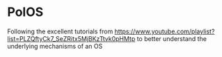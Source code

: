 # PolOS

Following the excellent tutorials from https://www.youtube.com/playlist?list=PLZQftyCk7_SeZRitx5MjBKzTtvk0pHMtp to better understand the underlying mechanisms of an OS
